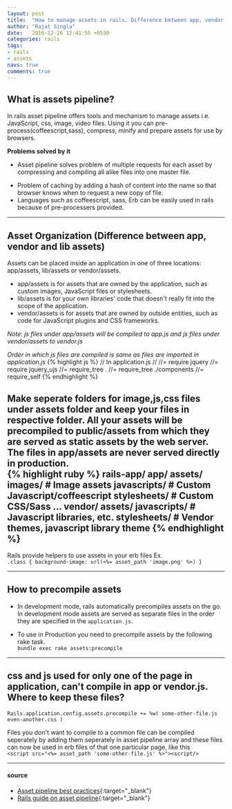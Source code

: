 ```yaml
---
layout: post
title:  "How to manage assets in rails, Difference between app, vendor and lib assets, what is asset pipeline?"
author: "Rajat Singla"
date:   2016-12-26 12:41:55 +0530
categories: rails
tags:
- rails
- assets
navs: true
comments: true
---
```


## What is assets pipeline?
In rails asset pipeline offers tools and mechanism to manage assets i.e.
JavaScript, css, image, video files. Using it you can pre-process(coffeescript,sass), compress, minify and prepare assets for use by browsers.

**Problems solved by it**

- Asset pipeline solves problem of multiple requests for each asset by compressing and compiling all alike files into one master file.
<!--more-->
- Problem of caching by adding a hash of content into the name so that browser knows when to request a new copy of file.
- Languages such as coffeescript, sass, Erb can be easily used in rails because of pre-processers provided.

---

## Asset Organization (Difference between app, vendor and lib assets)
Assets can be placed inside an application in one of three locations:
app/assets, lib/assets or vendor/assets.

- app/assets is for assets that are owned by the application, such as custom images, JavaScript files or stylesheets.
- lib/assets is for your own libraries' code that doesn't really fit into the scope of the application.
- vendor/assets is for assets that are owned by outside entities, such as code for JavaScript plugins and CSS frameworks.     

*Note: js files under app/assets will be compiled to app.js
and js files under vendor/assets to vendor.js*    

*Order in which js files are compiled is same as files are imported in application.js*
{% highlight js %}
// In application.js
//
//= require jquery
//= require jquery_ujs
//= require_tree .
//= require_tree ./components
//= require_self
{% endhighlight %}    

Make seperate folders for image,js,css files under assets folder and keep your files in respective folder. All your assets will be precompiled to public/assets from which they are served as static assets by the web server. The files in app/assets are never served directly in production.    
{% highlight ruby %}
rails-app/
    app/
        assets/
            images/      # Image assets
            javascripts/ # Custom Javascript/coffeescript
            stylesheets/ # Custom CSS/Sass
    ...
    vendor/
        assets/
            javascripts/ # Javascript libraries, etc.
            stylesheets/ # Vendor themes, javascript library theme
{% endhighlight %}    
---

Rails provide helpers to use assets in your erb files Ex.    
`.class { background-image: url(<%= asset_path 'image.png' %>) }`

---

## How to precompile assets
- In development mode, rails automatically precompiles assets on the go.     
In development mode assets are served as separate files in the order they are specified in the `application.js`.

- To use in Production you need to precompile assets by the following rake task.   
`bundle exec rake assets:precompile`

---

## css and js used for only one of the page in application, can't compile in app or vendor.js. Where to keep these files?
`Rails.application.config.assets.precompile += %w( some-other-file.js even-another.css )`    

Files you don't want to compile to a common file can be compiled seperately by adding them seperately in asset pipeline array and these files can now be used in erb files of that one particular page, like this       
`<script src="<%= asset_path 'some-other-file.js' %>"><script/>`

---

#### source
- [Asset pipeline best practices](https://launchschool.com/blog/rails-asset-pipeline-best-practices "asset pipeline best practices"){:target="_blank"}
- [Rails guide on asset pipeline](http://guides.rubyonrails.org/asset_pipeline.html "rails guide"){:target="_blank"}
